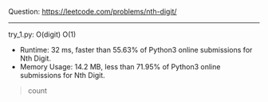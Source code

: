 Question: https://leetcode.com/problems/nth-digit/

---

try_1.py: O(digit) O(1)

* Runtime: 32 ms, faster than 55.63% of Python3 online submissions for Nth Digit.
* Memory Usage: 14.2 MB, less than 71.95% of Python3 online submissions for Nth Digit.

> count
